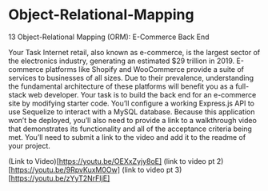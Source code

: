 # Object-Relational-Mapping

13 Object-Relational Mapping (ORM): E-Commerce Back End

Your Task
Internet retail, also known as e-commerce, is the largest sector of the electronics industry, generating an estimated $29 trillion in 2019. E-commerce platforms like Shopify and WooCommerce provide a suite of services to businesses of all sizes. Due to their prevalence, understanding the fundamental architecture of these platforms will benefit you as a full-stack web developer.
Your task is to build the back end for an e-commerce site by modifying starter code. You’ll configure a working Express.js API to use Sequelize to interact with a MySQL database.
Because this application won’t be deployed, you’ll also need to provide a link to a walkthrough video that demonstrates its functionality and all of the acceptance criteria being met. You’ll need to submit a link to the video and add it to the readme of your project.

(Link to Video)[https://youtu.be/OEXxZyjy8oE]
(link to video pt 2)[https://youtu.be/9RpvKuxM0Ow]
(link to video pt 3)[https://youtu.be/zYyT2NrFIjE]
